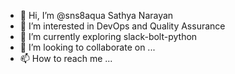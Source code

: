 - 👋 Hi, I’m @sns8aqua Sathya Narayan
- 👀 I’m interested in DevOps and Quality Assurance
- 🌱 I’m currently exploring slack-bolt-python
- 💞️ I’m looking to collaborate on ...
- 📫 How to reach me ...

<!---
sns8aqua/sns8aqua is a ✨ special ✨ repository because its `README.md` (this file) appears on your GitHub profile.
You can click the Preview link to take a look at your changes.
--->
